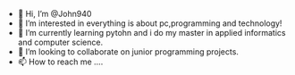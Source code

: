 - 👋 Hi, I’m @John940
- 👀 I’m interested in everything is about pc,programming and technology! 
- 🌱 I’m currently learning pytohn and i do my master in applied informatics and computer science.
- 💞️ I’m looking to collaborate on junior programming projects.
- 📫 How to reach me ....

<!---
John940/John940 is a ✨ special ✨ repository because its `README.md` (this file) appears on your GitHub profile.
You can click the Preview link to take a look at your changes.
--->
